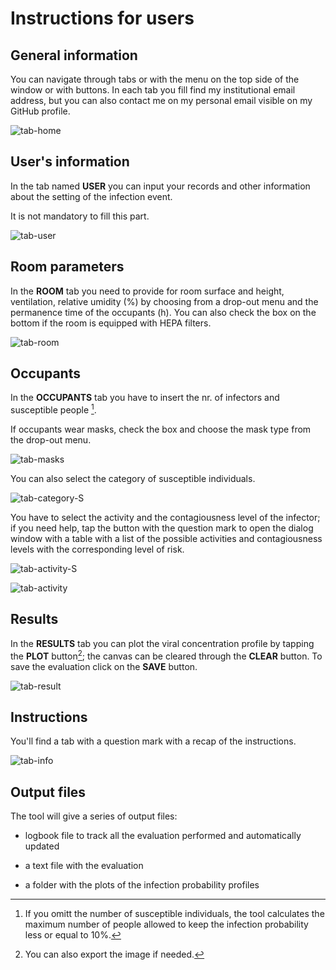# Instructions for users 
## General information

You can navigate through tabs or with the menu on the top side of the window or with buttons. 
In each tab you fill find my institutional email address, but you can also contact me on my personal email visible on my GitHub profile.  


![tab-home](https://user-images.githubusercontent.com/118896358/205090452-814ae206-3fad-4fd6-b673-ffb715e1b92c.PNG)


## User's information
In the tab named **USER** you can input your records and other information about the setting of the infection event.

It is not mandatory to fill this part.



![tab-user](https://user-images.githubusercontent.com/118896358/205090660-be1432f7-e173-46a7-89b0-834f082dd263.PNG)




## Room parameters
In the **ROOM** tab you need to provide for room surface and height, ventilation, relative umidity (%) by choosing from a drop-out menu and the permanence time of the occupants (h).
You can also check the box on the bottom if the room is equipped with HEPA filters.







![tab-room](https://user-images.githubusercontent.com/118896358/205090827-9eff3955-9f38-4349-8543-cea041745fad.PNG)






## Occupants
In the **OCCUPANTS** tab you have to insert the nr. of infectors and susceptible people [^1]. 

If occupants wear masks, check the box and choose the mask type from the drop-out menu. 

![tab-masks](https://user-images.githubusercontent.com/118896358/205091016-f1dcedb4-db1a-4f3f-9234-99406da60f93.png)


You can also select the category of susceptible individuals.




![tab-category-S](https://user-images.githubusercontent.com/118896358/205091119-b1ae01b2-ba85-4515-92df-f526e6e671c1.png)




You have to select the activity and the contagiousness level of the infector; if you need help, tap the button with the question mark to open the dialog window with a table with a list of the possible activities and contagiousness levels with the corresponding level of risk.


![tab-activity-S](https://user-images.githubusercontent.com/118896358/205091218-08e314f1-c727-4a75-ac40-ce32f0c563fb.png)



![tab-activity](https://user-images.githubusercontent.com/118896358/205091267-a9a9e0f8-f6ba-4015-a664-3481b80b8f9f.PNG)





## Results
In the **RESULTS** tab you can plot the viral concentration profile by tapping the **PLOT** button[^2]; the canvas can be cleared through the **CLEAR** button. To save the evaluation click on the **SAVE** button. 



![tab-result](https://user-images.githubusercontent.com/118896358/205091965-94e3e5a2-cb4e-4a47-b183-fe34c5373316.PNG)




## Instructions
You'll find a tab with a question mark with a recap of the instructions.



![tab-info](https://user-images.githubusercontent.com/118896358/205092220-e10b6fad-7030-48d9-92a4-5fe8831b0434.PNG)



## Output files

The tool will give a series of output files:
+ logbook file to track all the evaluation performed and automatically updated
* a text file with the evaluation
- a folder with the plots of the infection probability profiles





[^1]: If you omitt the number of susceptible individuals, the tool calculates the maximum number of people allowed to keep the infection probability less or equal to 10%.
[^2]: You can also export the image if needed.











